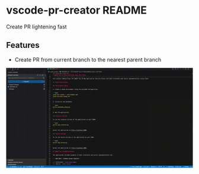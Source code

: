 # vscode-pr-creator README

Create PR lightening fast

## Features

- Create PR from current branch to the nearest parent branch

![Create PR](images/demo.gif)
